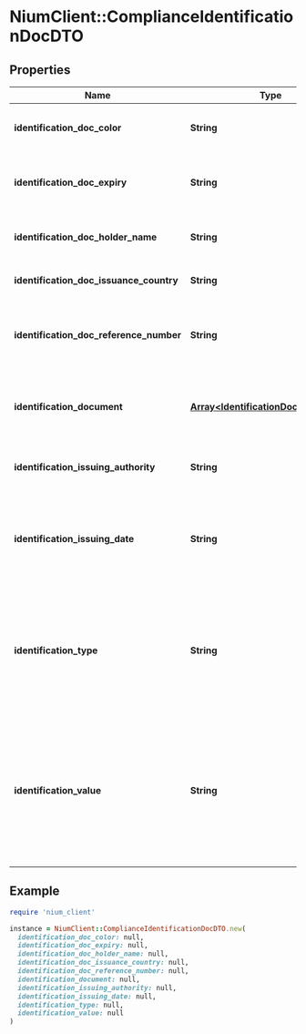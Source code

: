 # NiumClient::ComplianceIdentificationDocDTO

## Properties

| Name | Type | Description | Notes |
| ---- | ---- | ----------- | ----- |
| **identification_doc_color** | **String** | This field accepts the color of the medicare card which may be one of three values - G, B, Y. It is mandatory for medicare card. | [optional] |
| **identification_doc_expiry** | **String** | This field accepts the identification document expiry date. The valid values are: dateOfExpiry for passport dateOfExpiry for government letter  | [optional] |
| **identification_doc_holder_name** | **String** | This field accepts the name of the document holder exactly according to the proof of identity document uploaded. | [optional] |
| **identification_doc_issuance_country** | **String** | This field accepts the country of the issuance for the document being uploaded. | [optional] |
| **identification_doc_reference_number** | **String** | This field is mandatory for medicare card and accepts the document reference number for the following documents: Government Letter Bank Statement Utility Bill Employer Letter Medicare Card | [optional] |
| **identification_document** | [**Array&lt;IdentificationDocumentDTO&gt;**](IdentificationDocumentDTO.md) | This is an array of actual Base-64 documents as required. The maximum allowed size of this payload is 10MB. A separate object is needed for each document image. | [optional] |
| **identification_issuing_authority** | **String** | This field accepts the authorized issuer of the document for example, the name of the government agency issuing the document. | [optional] |
| **identification_issuing_date** | **String** | This field accepts the identification issuing date. The valid values are: dateOfIssue for FIN dateOfIssue for passport dateOfIssue for GovernmentLetter statementGeneratedOn for BankStatement billGeneratedOn for utilityBill | [optional] |
| **identification_type** | **String** | This field accepts the identificationType for the document being uploaded for KYC. Some commonly used values are as follows: Selfie Passport Government Id NRIC FIN Driving Licence Government Letter Bank Statement Utility Bill Employer Letter Note: For EU, the acceptable values for identificationType are Passport, National ID. |  |
| **identification_value** | **String** | This field accepts the identification value. The valid values for identificationValue are: For NRIC/FIN/Passport: Unique NRIC/FIN/passport number. For GovernmentID: Unique Id number as per the document. For selfieWithId/GovernmentLetter: Blank For others(as proof of address): Unique number as per document or blank(can pass the value in identificationDocReferenceNumber) | [optional] |

## Example

```ruby
require 'nium_client'

instance = NiumClient::ComplianceIdentificationDocDTO.new(
  identification_doc_color: null,
  identification_doc_expiry: null,
  identification_doc_holder_name: null,
  identification_doc_issuance_country: null,
  identification_doc_reference_number: null,
  identification_document: null,
  identification_issuing_authority: null,
  identification_issuing_date: null,
  identification_type: null,
  identification_value: null
)
```

